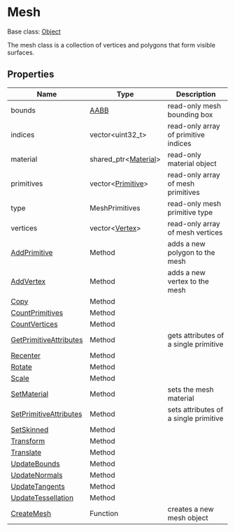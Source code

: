 # Mesh

Base class: [Object](Object.md)

The mesh class is a collection of vertices and polygons that form visible surfaces.

## Properties

| Name | Type | Description |
| --- | --- | --- |
| bounds | [AABB](AABB.md) | read-only mesh bounding box |
| indices | vector<uint32_t\> | read-only array of primitive indices |
| material | shared_ptr<[Material](Material.md)\> | read-only material object |
| primitives | vector<[Primitive](Primitive.md)\> | read-only array of mesh primitives |
| type | MeshPrimitives | read-only mesh primitive type |
| vertices | vector<[Vertex](Vertex.md)\> | read-only array of mesh vertices |
| [AddPrimitive](Mesh_AddPrimitive.md) | Method | adds a new polygon to the mesh |
| [AddVertex](Mesh_AddVertex.md) | Method | adds a new vertex to the mesh |
| [Copy](Mesh_Copy.md) | Method | |
| [CountPrimitives](Mesh_CountPrimitives.md) | Method | |
| [CountVertices](Mesh_CountVertices.md) | Method | |
| [GetPrimitiveAttributes](Mesh_GetPrimitiveAttributes.md) | Method | gets attributes of a single primitive |
| [Recenter](Mesh_Recenter.md) | Method | |
| [Rotate](Mesh_Rotate.md) | Method | |
| [Scale](Mesh_Scale.md) | Method | |
| [SetMaterial](Mesh_SetMaterial.md) | Method | sets the mesh material |
| [SetPrimitiveAttributes](Mesh_SetPrimitiveAttributes.md) | Method | sets attributes of a single primitive |
| [SetSkinned](Mesh_SetSkinned.md) | Method | |
| [Transform](Mesh_Transform.md) | Method | |
| [Translate](Mesh_Translate.md) | Method | |
| [UpdateBounds](Mesh_UpdateBounds.md) | Method | |
| [UpdateNormals](Mesh_UpdateNormals.md) | Method | |
| [UpdateTangents](Mesh_UpdateTangents.md) | Method |  |
| [UpdateTessellation](Mesh_UpdateTessellation.md) | Method | |
| [CreateMesh](CreateMesh.md) | Function | creates a new mesh object |
